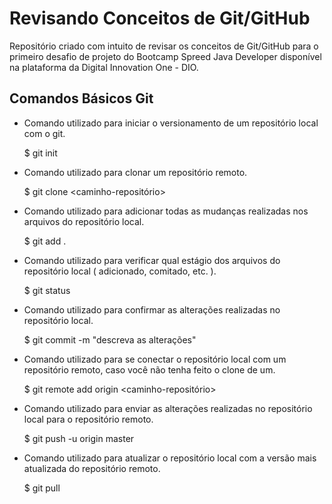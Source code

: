 # Revisando Conceitos de Git/GitHub

Repositório criado com intuito de revisar os conceitos de Git/GitHub para o primeiro desafio de projeto do Bootcamp Spreed Java Developer disponível na plataforma da Digital Innovation One - DIO.


## Comandos Básicos Git

- Comando utilizado para iniciar o versionamento de um repositório local com o git.

  $ git init

- Comando utilizado para clonar um repositório remoto.

  $ git clone <caminho-repositório>

- Comando utilizado para adicionar todas as mudanças realizadas nos arquivos do repositório local.

  $ git add .

 - Comando utilizado para verificar qual estágio dos arquivos do repositório local ( adicionado, comitado, etc. ).
 
    $ git status

- Comando utilizado para confirmar as alterações realizadas no repositório local.

  $ git commit -m "descreva as alterações"

- Comando utilizado para se conectar o repositório local com um repositório remoto, caso você não tenha feito o clone de um.

  $ git remote add origin <caminho-repositório>

- Comando utilizado para enviar as alterações realizadas no repositório local para o repositório remoto. 

  $ git push -u origin master
  
- Comando utilizado para atualizar o repositório local com a versão mais atualizada do repositório remoto.

  $ git pull
